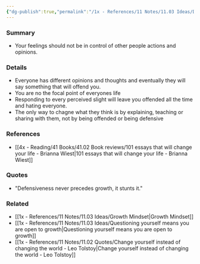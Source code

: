 ```yaml
---
{"dg-publish":true,"permalink":"/1x - References/11 Notes/11.03 Ideas/Defensiveness impedes growth/","title":"Defensiveness impedes growth","noteIcon":""}
---
```



### Summary
- Your feelings should not be in control of other people actions and opinions.

### Details
- Everyone has different opinions and thoughts and eventually they will say something that will offend you.
- You are no the focal point of everyones life
- Responding to every perceived slight will leave you offended all the time and hating everyone.
- The only way to chagne what they think is by explaining, teaching or sharing with them, not by being offended or being defensive

### References
- [[4x - Reading/41 Books/41.02 Book reviews/101 essays that will change your life - Brianna Wiest\|101 essays that will change your life - Brianna Wiest]] 

### Quotes
- "Defensiveness never precedes growth, it stunts it."

### Related
- [[1x - References/11 Notes/11.03 Ideas/Growth Mindset\|Growth Mindset]]
- [[1x - References/11 Notes/11.03 Ideas/Questioning yourself means you are open to growth\|Questioning yourself means you are open to growth]]
- [[1x - References/11 Notes/11.02 Quotes/Change yourself instead of changing the world - Leo Tolstoy\|Change yourself instead of changing the world - Leo Tolstoy]]
